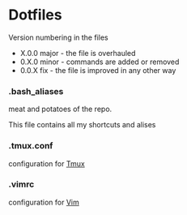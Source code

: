 # Dotfiles

Version numbering in the files
- X.0.0 major 	- the file is overhauled
- 0.X.0 minor		- commands are added or removed
- 0.0.X fix 		- the file is improved in any other way

### .bash_aliases
meat and potatoes of the repo. 

This file contains all my shortcuts and alises

### .tmux.conf
configuration for [Tmux](https://github.com/tmux/tmux)

### .vimrc

configuration for [Vim](https://www.vim.org/)
